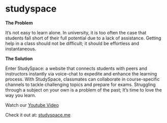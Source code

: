 # studyspace

**The Problem**

It’s not easy to learn alone. In university, it is too often the case that students fall short of their full potential due to a lack of assistance. Getting help in a class should not be difficult; it should be effortless and instantaneous.

**The Solution**

Enter StudySpace: a website that connects students with peers and instructors instantly via voice-chat to expedite and enhance the learning process. With StudySpace, classmates can collaborate in course-specific channels to tackle challenging topics and prepare for exams. Struggling through a subject on your own is a problem of the past; It’s time to love the way you learn.

Watch our [Youtube Video](https://youtu.be/JOMxcJhTfeo)

Check it out at: [studyspace.me](https://www.studyspace.me)
